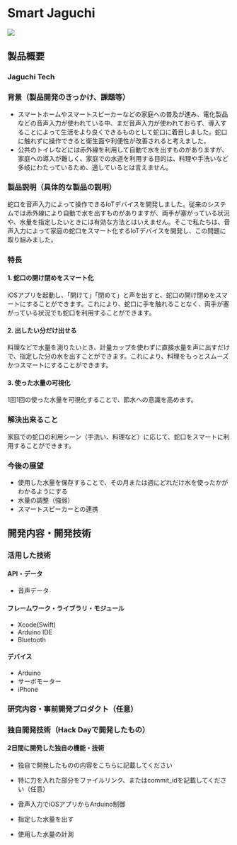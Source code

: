 # Smart Jaguchi

[![](https://raw.github.com/GabLeRoux/WebMole/master/ressources/WebMole_Youtube_Video.png)](https://www.youtube.com/channel/UC4PtjOfZTbVp9DwtJv82Lzg)

## 製品概要
### Jaguchi Tech

### 背景（製品開発のきっかけ、課題等）
- スマートホームやスマートスピーカーなどの家庭への普及が進み、電化製品などの音声入力が使われている中、まだ音声入力が使われておらず、導入することによって生活をより良くできるものとして蛇口に着目しました。蛇口に触れずに操作できると衛生面や利便性が改善されると考えました。
- 公共のトイレなどには赤外線を利用して自動で水を出すものがありますが、家庭への導入が難しく、家庭での水道を利用する目的は、料理や手洗いなど多岐にわたっているため、適しているとは言えません。

### 製品説明（具体的な製品の説明）
蛇口を音声入力によって操作できるIoTデバイスを開発しました。従来のシステムでは赤外線により自動で水を出すものがありますが、両手が塞がっている状況や、水量を指定したいときには有効な方法とはいえません。そこで私たちは、音声入力によって家庭の蛇口をスマート化するIoTデバイスを開発し、この問題に取り組みました。

### 特長

#### 1. 蛇口の開け閉めをスマート化
iOSアプリを起動し、「開けて」「閉めて」と声を出すと、蛇口の開け閉めをスマートにすることができます。これにより、蛇口に手を触れることなく、両手が塞がっている状況でも蛇口を利用することができます。

#### 2. 出したい分だけ出せる
料理などで水量を測りたいとき、計量カップを使わずに直接水量を声に出すだけで、指定した分の水を出すことができます。これにより、料理をもっとスムーズかつスマートにすることができます。

#### 3. 使った水量の可視化
1回1回の使った水量を可視化することで、節水への意識を高めます。

### 解決出来ること
家庭での蛇口の利用シーン（手洗い、料理など）に応じて、蛇口をスマートに利用することができます。


### 今後の展望
* 使用した水量を保存することで、その月または週にどれだけ水を使ったかがわかるようにする
* 水量の調整（強弱）
* スマートスピーカーとの連携

## 開発内容・開発技術
### 活用した技術
#### API・データ
* 音声データ

#### フレームワーク・ライブラリ・モジュール
* Xcode(Swift)
* Arduino IDE
* Bluetooth

#### デバイス
* Arduino
* サーボモーター
* iPhone

### 研究内容・事前開発プロダクト（任意）

### 独自開発技術（Hack Dayで開発したもの）
#### 2日間に開発した独自の機能・技術
* 独自で開発したものの内容をこちらに記載してください
* 特に力を入れた部分をファイルリンク、またはcommit_idを記載してください（任意）

* 音声入力でiOSアプリからArduino制御
* 指定した水量を出す
* 使用した水量の計測
